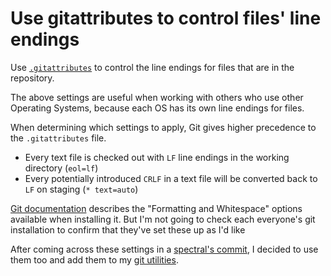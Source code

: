 # Use gitattributes to control files' line endings

Use [`.gitattributes`](https://git-scm.com/docs/gitattributes)
to control the line endings for files that are in the repository.

The above settings are useful when working with others who use other Operating Systems, because
each OS has its own line endings for files.

When determining which settings to apply, Git gives higher precedence to the `.gitattributes` file.

- Every text file is checked out with `LF` line endings in the working directory (`eol=lf`)
- Every potentially introduced `CRLF` in a text file will be converted back to `LF` on staging (`* text=auto`)

[Git documentation](https://www.git-scm.com/book/en/v2/Customizing-Git-Git-Configuration) describes
the "Formatting and Whitespace" options available when installing it.
But I'm not going to check each everyone's git installation to confirm that they've set these up as I'd like

After coming across these settings in a [spectral's commit](https://github.com/stoplightio/spectral/commit/5459fe1fc7ff903b8702e8f5c0690d6d3b7c9518),
I decided to use them too and add them to my [git utilities](https://github.com/juliusgb/utils/blob/main/git/.gitattributes).
